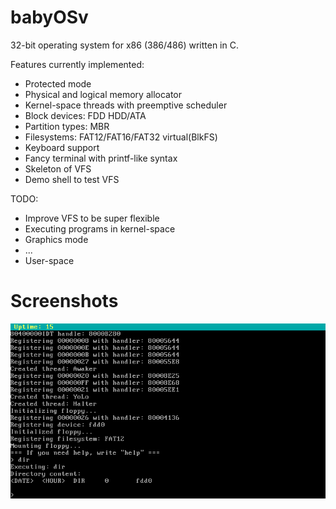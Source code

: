 # babyOSv

32-bit operating system for x86 (386/486) written in C.

Features currently implemented:
- Protected mode
- Physical and logical memory allocator
- Kernel-space threads with preemptive scheduler
- Block devices: FDD HDD/ATA
- Partition types: MBR
- Filesystems: FAT12/FAT16/FAT32 virtual(BlkFS)
- Keyboard support
- Fancy terminal with printf-like syntax
- Skeleton of VFS
- Demo shell to test VFS

TODO:
- Improve VFS to be super flexible
- Executing programs in kernel-space
- Graphics mode
- ...
- User-space

# Screenshots

![](Screenshots/2021-04-02_just_random_screenshot.png)
